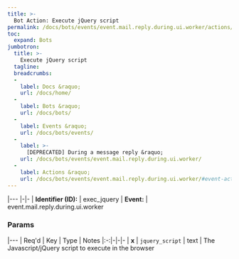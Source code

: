 ```yaml
---
title: >-
  Bot Action: Execute jQuery script
permalink: /docs/bots/events/event.mail.reply.during.ui.worker/actions/exec_jquery/
toc:
  expand: Bots
jumbotron:
  title: >-
    Execute jQuery script
  tagline: 
  breadcrumbs:
  -
    label: Docs &raquo;
    url: /docs/home/
  -
    label: Bots &raquo;
    url: /docs/bots/
  -
    label: Events &raquo;
    url: /docs/bots/events/
  -
    label: >-
      [DEPRECATED] During a message reply &raquo;
    url: /docs/bots/events/event.mail.reply.during.ui.worker/
  -
    label: Actions &raquo;
    url: /docs/bots/events/event.mail.reply.during.ui.worker/#event-actions
---
```


|---
|-|-
| **Identifier (ID):** | exec_jquery
| **Event:** | event.mail.reply.during.ui.worker

### Params

|---
| Req'd | Key | Type | Notes
|:-:|-|-|-
| **x** | `jquery_script` | text | The Javascript/jQuery script to execute in the browser
